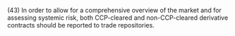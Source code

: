 (43) In order to allow for a comprehensive overview of the market and for assessing systemic risk, both CCP-cleared and non-CCP-cleared derivative contracts should be reported to trade repositories.